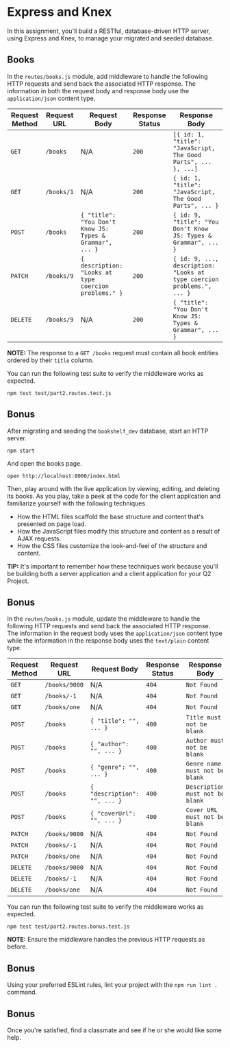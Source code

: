 # Express and Knex

In this assignment, you'll build a RESTful, database-driven HTTP server, using Express and Knex, to manage your migrated and seeded database.

## Books

In the `routes/books.js` module, add middleware to handle the following HTTP requests and send back the associated HTTP response. The information in both the request body and response body use the `application/json` content type.

| Request Method | Request URL        | Request Body                                             | Response Status | Response Body                                                          |
|----------------|--------------------|----------------------------------------------------------|-----------------|------------------------------------------------------------------------|
| `GET`          | `/books`           | N/A                                                      | `200`           | `[{ id: 1, "title": "JavaScript, The Good Parts", ... }, ...]`         |
| `GET`          | `/books/1`         | N/A                                                      | `200`           | `{ id: 1, "title": "JavaScript, The Good Parts", ... }`                |
| `POST`         | `/books`           | `{ "title": "You Don't Know JS: Types & Grammar", ... }` | `200`           | `{ id: 9, "title": "You Don't Know JS: Types & Grammar", ... }`        |
| `PATCH`        | `/books/9`         | `{ description: "Looks at type coercion problems." }`    | `200`           | `{ id: 9, ..., description: "Looks at type coercion problems.", ... }` |
| `DELETE`       | `/books/9`         | N/A                                                      | `200`           | `{ "title": "You Don't Know JS: Types & Grammar", ... }`               |

**NOTE:** The response to a `GET /books` request must contain all book entities ordered by their `title` column.

You can run the following test suite to verify the middleware works as expected.

```shell
npm test test/part2.routes.test.js
```

## Bonus

After migrating and seeding the `bookshelf_dev` database, start an HTTP server.

```shell
npm start
```

And open the books page.

```shell
open http://localhost:8000/index.html
```

Then, play around with the live application by viewing, editing, and deleting its books. As you play, take a peek at the code for the client application and familiarize yourself with the following techniques.

- How the HTML files scaffold the base structure and content that's presented on page load.
- How the JavaScript files modify this structure and content as a result of AJAX requests.
- How the CSS files customize the look-and-feel of the structure and content.

**TIP:** It's important to remember how these techniques work because you'll be building both a server application and a client application for your Q2 Project.

## Bonus

In the `routes/books.js` module, update the middleware to handle the following HTTP requests and send back the associated HTTP response. The information in the request body uses the `application/json` content type while the information in the response body uses the `text/plain` content type.

| Request Method | Request URL         | Request Body                 | Response Status | Response Body                   |
|----------------|---------------------|------------------------------|-----------------|---------------------------------|
| `GET`          | `/books/9000`       | N/A                          | `404`           | `Not Found`                     |
| `GET`          | `/books/-1`         | N/A                          | `404`           | `Not Found`                     |
| `GET`          | `/books/one`        | N/A                          | `404`           | `Not Found`                     |
| `POST`         | `/books`            | `{ "title": "", ... }`       | `400`           | `Title must not be blank`       |
| `POST`         | `/books`            | `{ "author": "", ... }`      | `400`           | `Author must not be blank`      |
| `POST`         | `/books`            | `{ "genre": "", ... }`       | `400`           | `Genre name must not be blank`  |
| `POST`         | `/books`            | `{ "description": "", ... }` | `400`           | `Description must not be blank` |
| `POST`         | `/books`            | `{ "coverUrl": "", ... }`    | `400`           | `Cover URL must not be blank`   |
| `PATCH`        | `/books/9000`       | N/A                          | `404`           | `Not Found`                     |
| `PATCH`        | `/books/-1`         | N/A                          | `404`           | `Not Found`                     |
| `PATCH`        | `/books/one`        | N/A                          | `404`           | `Not Found`                     |
| `DELETE`       | `/books/9000`       | N/A                          | `404`           | `Not Found`                     |
| `DELETE`       | `/books/-1`         | N/A                          | `404`           | `Not Found`                     |
| `DELETE`       | `/books/one`        | N/A                          | `404`           | `Not Found`                     |

You can run the following test suite to verify the middleware works as expected.

```shell
npm test test/part2.routes.bonus.test.js
```

**NOTE:** Ensure the middleware handles the previous HTTP requests as before.

## Bonus

Using your preferred ESLint rules, lint your project with the `npm run lint .` command.

## Bonus

Once you're satisfied, find a classmate and see if he or she would like some help.
